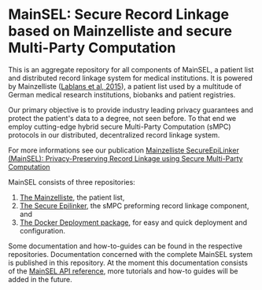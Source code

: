 # MainSEL: Secure Record Linkage based on Mainzelliste and secure Multi-Party Computation

This is an aggregate repository for all components of MainSEL, a patient list and distributed record linkage system for medical institutions. It is powered by Mainzelliste ([Lablans et al, 2015](https://doi.org/10.1186/s12911-014-0123-5)), a patient list used by a multitude of German medical research institutions, biobanks and patient registries.

Our primary objective is to provide industry leading privacy guarantees and protect the patient's data to a degree, not seen before. To that end we employ cutting-edge hybrid secure Multi-Party Computation (sMPC) protocols in our distributed, decentralized record linkage system.

For more informations see our publication [Mainzelliste SecureEpiLinker
(MainSEL): Privacy-Preserving Record Linkage using Secure Multi-Party
Computation](https://academic.oup.com/bioinformatics/advance-article/doi/10.1093/bioinformatics/btaa764/5900257)

MainSEL consists of three repositories:

1. [The
Mainzelliste](https://github.com/medicalinformatics/MainzellisteSEL),
the patient list,
2. [The Secure Epilinker](https://github.com/medicalinformatics/SecureEpilinker), the sMPC preforming record linkage component, and 
3. [The Docker Deployment package](https://github.com/medicalinformatics/mainsel-docker), for easy and quick deployment and configuration.

Some documentation and how-to-guides can be found in the respective
repositories. Documentation concerned with the complete MainSEL system is published in
this repository. At the moment this documentation consists of the [MainSEL API
reference](docs/api_reference.md), more tutorials and how-to guides will be
added in the future.
